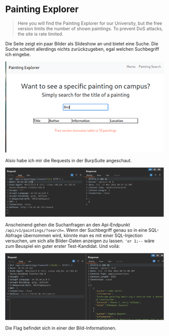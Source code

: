# Painting Explorer

> Here you will find the Painting Explorer for our University, but the free version limits the number of shown paintings. To prevent DoS attacks, the site is rate limited.


Die Seite zeigt ein paar Bilder als Slideshow an und bietet eine Suche. Die Suche scheint allerdings nichts zurückzugeben, egal welchen Suchbegriff ich eingebe.

![](screenshots/Pasted%20image%2020230317094816.png)

Alsio habe ich mir die Requests in der BurpSuite angeschaut.  

![](screenshots/Pasted%20image%2020230317094933.png)

Anscheinend gehen die Suchanfragen an den Api-Endpunkt `/api/v1/paintings/?search=`.
Wenn der Suchbegriff genau so in eine SQL-Abfrage übernommen wird, könnte man es mit einer SQL-Injection versuchen, um sich alle Bilder-Daten anzeigen zu lassen. `'or 1;--` wäre zum Beuspiel ein guter erster Test-Kandidat. Und voilá:

![](screenshots/Pasted%20image%2020230317095614.png)

Die Flag befindet sich in einer der Bild-Informationen.